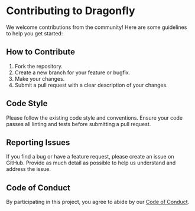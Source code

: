 # Contributing to Dragonfly

We welcome contributions from the community! Here are some guidelines to help you get started:

## How to Contribute

1. Fork the repository.
2. Create a new branch for your feature or bugfix.
3. Make your changes.
4. Submit a pull request with a clear description of your changes.

## Code Style

Please follow the existing code style and conventions. Ensure your code passes all linting and tests before submitting a pull request.

## Reporting Issues

If you find a bug or have a feature request, please create an issue on GitHub. Provide as much detail as possible to help us understand and address the issue.

## Code of Conduct

By participating in this project, you agree to abide by our [Code of Conduct](CODE_OF_CONDUCT.md).

